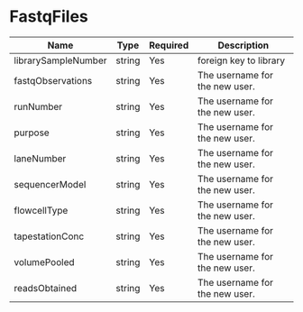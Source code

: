 # FastqFiles

Name                     | Type  | Required  | Description
-------------------------|-------|-----------|--------------------------------
librarySampleNumber      | string | Yes      | foreign key to library
fastqObservations        | string | Yes      | The username for the new user.
runNumber                | string | Yes      | The username for the new user.
purpose                  | string | Yes      | The username for the new user.
laneNumber               | string | Yes      | The username for the new user.
sequencerModel           | string | Yes      | The username for the new user.
flowcellType             | string | Yes      | The username for the new user.
tapestationConc          | string | Yes      | The username for the new user.
volumePooled             | string | Yes      | The username for the new user.
readsObtained            | string | Yes      | The username for the new user.